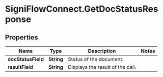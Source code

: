 # SigniFlowConnect.GetDocStatusResponse

## Properties

Name | Type | Description | Notes
------------ | ------------- | ------------- | -------------
**docStatusField** | **String** | Status of the document. | 
**resultField** | **String** | Displays the result of the call. | 


